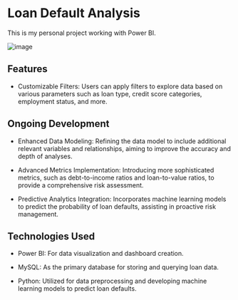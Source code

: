 # Loan Default Analysis

This is my personal project working with Power BI.

![image](https://github.com/user-attachments/assets/4c98e762-1881-4544-866f-17f8cedfc1a1)


## Features

- Customizable Filters: Users can apply filters to explore data based on various parameters such as loan type, credit score categories, employment status, and more.

## Ongoing Development
- Enhanced Data Modeling: Refining the data model to include additional relevant variables and relationships, aiming to improve the accuracy and depth of analyses.

- Advanced Metrics Implementation: Introducing more sophisticated metrics, such as debt-to-income ratios and loan-to-value ratios, to provide a comprehensive risk assessment.

- Predictive Analytics Integration: Incorporates machine learning models to predict the probability of loan defaults, assisting in proactive risk management. 

## Technologies Used
- Power BI: For data visualization and dashboard creation.

- MySQL: As the primary database for storing and querying loan data.

- Python: Utilized for data preprocessing and developing machine learning models to predict loan defaults. 

